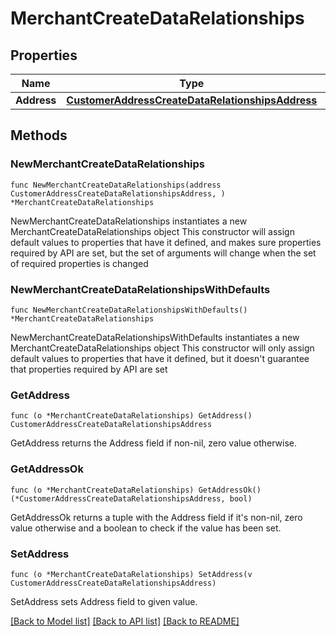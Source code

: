 # MerchantCreateDataRelationships

## Properties

Name | Type | Description | Notes
------------ | ------------- | ------------- | -------------
**Address** | [**CustomerAddressCreateDataRelationshipsAddress**](CustomerAddressCreateDataRelationshipsAddress.md) |  | 

## Methods

### NewMerchantCreateDataRelationships

`func NewMerchantCreateDataRelationships(address CustomerAddressCreateDataRelationshipsAddress, ) *MerchantCreateDataRelationships`

NewMerchantCreateDataRelationships instantiates a new MerchantCreateDataRelationships object
This constructor will assign default values to properties that have it defined,
and makes sure properties required by API are set, but the set of arguments
will change when the set of required properties is changed

### NewMerchantCreateDataRelationshipsWithDefaults

`func NewMerchantCreateDataRelationshipsWithDefaults() *MerchantCreateDataRelationships`

NewMerchantCreateDataRelationshipsWithDefaults instantiates a new MerchantCreateDataRelationships object
This constructor will only assign default values to properties that have it defined,
but it doesn't guarantee that properties required by API are set

### GetAddress

`func (o *MerchantCreateDataRelationships) GetAddress() CustomerAddressCreateDataRelationshipsAddress`

GetAddress returns the Address field if non-nil, zero value otherwise.

### GetAddressOk

`func (o *MerchantCreateDataRelationships) GetAddressOk() (*CustomerAddressCreateDataRelationshipsAddress, bool)`

GetAddressOk returns a tuple with the Address field if it's non-nil, zero value otherwise
and a boolean to check if the value has been set.

### SetAddress

`func (o *MerchantCreateDataRelationships) SetAddress(v CustomerAddressCreateDataRelationshipsAddress)`

SetAddress sets Address field to given value.



[[Back to Model list]](../README.md#documentation-for-models) [[Back to API list]](../README.md#documentation-for-api-endpoints) [[Back to README]](../README.md)


